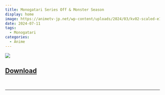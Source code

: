 ```yaml
---
title: Monogatari Series Off & Monster Season
display: home
image: https://animetv-jp.net/wp-content/uploads/2024/03/kv02-scaled-e1711265454338-696x393.jpg
date: 2024-07-11
tags:
  - Monogatari
categories:
  - Anime
---
```


![](https://i.pinimg.com/originals/1f/60/ca/1f60cad7df0e1aa277c5a09156890b96.gif)

## **[Download](https://cloud.yami-s.com/0:/Monogatari%20Series/[WF%20&%20Yami]%20Monogatari%20Series%20Off%20&%20Monster%20Season%20(WEB-DL%201080p%20AVC%20AAC)/)**

<br><hr><br>
<Disqus/>
